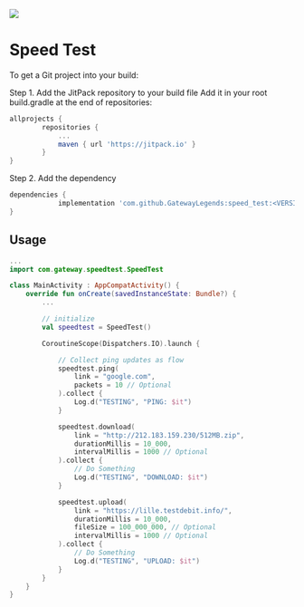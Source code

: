 [![](https://jitpack.io/v/GatewayLegends/speed_test.svg)](https://jitpack.io/#GatewayLegends/speed_test)

# Speed Test

To get a Git project into your build:

Step 1. Add the JitPack repository to your build file
Add it in your root build.gradle at the end of repositories:

```gradle
allprojects {
		repositories {
			...
			maven { url 'https://jitpack.io' }
		}
}
```

Step 2. Add the dependency

```gradle
dependencies {
	        implementation 'com.github.GatewayLegends:speed_test:<VERSION>'
}
```

## Usage

```kotlin
...
import com.gateway.speedtest.SpeedTest

class MainActivity : AppCompatActivity() {
    override fun onCreate(savedInstanceState: Bundle?) {
        ...

        // initialize
        val speedtest = SpeedTest()

        CoroutineScope(Dispatchers.IO).launch {

            // Collect ping updates as flow
            speedtest.ping(
                link = "google.com",
                packets = 10 // Optional
            ).collect {
                Log.d("TESTING", "PING: $it")
            }

            speedtest.download(
                link = "http://212.183.159.230/512MB.zip",
                durationMillis = 10_000,
                intervalMillis = 1000 // Optional
            ).collect {
                // Do Something
                Log.d("TESTING", "DOWNLOAD: $it")
            }

            speedtest.upload(
                link = "https://lille.testdebit.info/",
                durationMillis = 10_000,
                fileSize = 100_000_000, // Optional
                intervalMillis = 1000 // Optional
            ).collect {
                // Do Something
                Log.d("TESTING", "UPLOAD: $it")
            }
        }
    }
}

```
